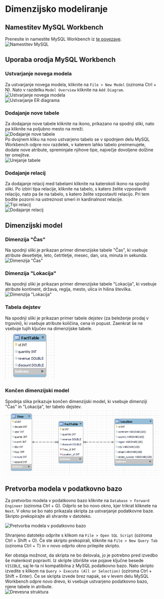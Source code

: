 # Dimenzijsko modeliranje
## Namestitev MySQL Workbench
Prenesite in namestite MySQL Workbench iz [te povezave](https://dev.mysql.com/downloads/workbench).  
![Namestitev MySQL](../static/mysql-installer.png)  

## Uporaba orodja MySQL Workbench
### Ustvarjanje novega modela
Za ustvarjanje novega modela, kliknite na ``File > New Model`` (oziroma Ctrl + N). Nato v razdelku ``Model Overview`` kliknite na ``Add Diagram``.  
![Ustvarjanje novega modela](../static/new-model.png)  
![Ustvarjanje ER diagrama](../static/new-er-diagram.png)  

### Dodajanje nove tabele
Za dodajanje nove tabele kliknite na ikono, prikazano na spodnji sliki, nato pa kliknite na poljubno mesto na mreži.  
![Dodajanje nove tabele](../static/new-table.png)  
Po dvojnem kliku na novo ustvarjeno tabelo se v spodnjem delu MySQL Workbench odpre nov razdelek, v katerem lahko tabelo preimenujete, dodate nove atribute, spreminjate njihove tipe, največje dovoljene dolžine ter omejitve.  
![Urejanje tabele](../static/table-attributes.png)  

### Dodajanje relacij
Za dodajanje relacij med tabelami kliknite na katerokoli ikono na spodnji sliki. Po izbiri tipa relacije, kliknite na tabelo, s katero želite vzpostaviti relacijo, nato pa še na tabelo, s katero želite vzpostaviti relacijo. Pri tem bodite pozorni na ustreznost smeri in kardinalnost relacije.  
![Tipi relacij](../static/relation-types.png)  
![Dodajanje relacij](../static/relation.png)  

## Dimenzijski model
### Dimenzija "Čas"
Na spodnji sliki je prikazan primer dimenzijske tabele "Čas", ki vsebuje atribute desetletje, leto, četrtletje, mesec, dan, ura, minuta in sekunda.  
![Dimenzija "Čas"](../static/dimension-time.png)  

### Dimenzija "Lokacija"
Na spodnji sliki je prikazan primer dimenzijske tabele "Lokacija", ki vsebuje atribute kontinent, država, regija, mesto, ulica in hišna številka.  
![Dimenzija "Lokacija"](../static/dimension-location.png)  

### Tabela dejstev
Na spodnji sliki je prikazan primer tabele dejstev (za beleženje prodaj v trgovini), ki vsebuje atribute količina, cena in popust. Zaenkrat še ne vsebuje tujih ključev na dimenzijske tabele.  
![Tabela dejstev](../static/fact-table.png)  

### Končen dimenzijski model
Spodnja slika prikazuje končen dimenzijski model, ki vsebuje dimenziji "Čas" in "Lokacija", ter tabelo dejstev.  
![Dimenzijski model](../static/dimensional-model.png)  

## Pretvorba modela v podatkovno bazo
Za pretvorbo modela v podatkovno bazo kliknite na ``Database > Forward Engineer`` (oziroma Ctrl + G). Odprlo se bo novo okno, kjer trikrat kliknete na ``Next``. V oknu se bo nato prikazala skripta za ustvarjanje podatkovne baze. Skripto prekopirajte ali shranite v datoteko. 

![Pretvorba modela v podatkovno bazo](../static/forward-engineer.png)  

Shranjeno datoteko odprite s klikom na ``File > Open SQL Script`` (oziroma Ctrl + Shift + O). Če ste skripto prekopirali, kliknite na ``File > New Query Tab`` (oziroma Ctrl + T) in v novo odprto okno prilepite skripto.

Ker obstaja možnost, da skripta ne bo delovala, jo je potrebno pred izvedbo še malenkost popraviti. Iz skripte izbrišite vse pojave ključne besede ``VISIBLE``, saj le-ta ni kompatibilna z MySQL podatkovno bazo. Nato skripto izvedite s klikom na ``Query > Execute (All or Selection)`` (oziroma Ctrl + Shift + Enter). Če se skripta izvede brez napak, se v levem delu MySQL Workbench odpre novo drevo, ki vsebuje ustvarjeno podatkovno bazo, njene tabele in atribute.  
![Drevesna struktura](../static/tree-structure.png)  